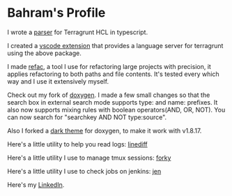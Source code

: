 # Bahram's Profile

I wrote a [parser](https://github.com/jowharshamshiri/tghclparser) for Terragrunt HCL in typescript.

I created a [vscode extension](https://github.com/jowharshamshiri/tg-hcl-lsp) that provides a language server for terragrunt using the above package.

I made [refac](https://jowharshamshiri.github.io/refac/), a tool I use for refactoring large projects with precision, it applies refactoring to both paths and file contents. It's tested every which way and I use it extensively myself.

Check out my fork of [doxygen](https://github.com/jowharshamshiri/doxygen). I made a few small changes so that the search box in external search mode supports type: and name: prefixes. It also now supports mixing rules with boolean operators(AND, OR, NOT). You can now search for "searchkey AND NOT type:source".

Also I forked a [dark theme](https://github.com/jowharshamshiri/doxygen-awesome-css) for doxygen, to make it work with v1.8.17.

Here's a little utility to help you read logs: [linediff](https://gist.github.com/jowharshamshiri/bb66ae2cb62e753569bc0dd44bfb24b5)

Here's a little utility I use to manage tmux sessions: [forky](https://gist.github.com/jowharshamshiri/e55c3bbce700aa312c54f5204e7e8b36)

Here's a little utility I use to check jobs on jenkins: [jen](https://gist.github.com/jowharshamshiri/0275dbd2f4c5723956ed68f9e28a6d05)

Here's my [LinkedIn](http://linkedin.com/in/joharshamshiri).
